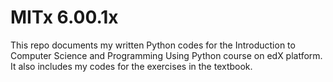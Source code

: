 # MITx 6.00.1x 

This repo documents my written Python codes for the Introduction to Computer Science and Programming Using Python course on edX platform. It also includes my codes for the exercises in the textbook.


